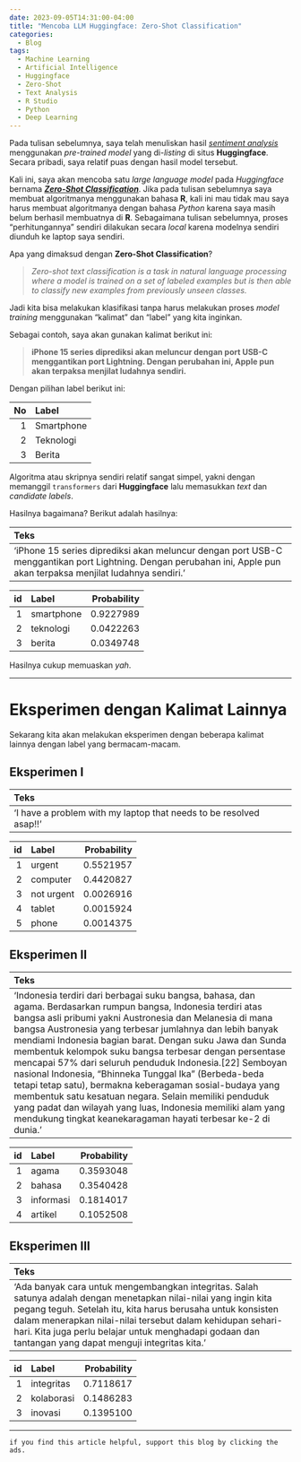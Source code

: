 ```yaml
---
date: 2023-09-05T14:31:00-04:00
title: "Mencoba LLM Huggingface: Zero-Shot Classification"
categories:
  - Blog
tags:
  - Machine Learning
  - Artificial Intelligence
  - Huggingface
  - Zero-Shot
  - Text Analysis
  - R Studio
  - Python
  - Deep Learning
---
```



Pada tulisan sebelumnya, saya telah menuliskan hasil [*sentiment
analysis*](https://ikanx101.com/blog/sentimen-llm/) menggunakan
*pre-trained model* yang di-*listing* di situs **Huggingface**. Secara
pribadi, saya relatif puas dengan hasil model tersebut.

Kali ini, saya akan mencoba satu *large language model* pada
*Huggingface* bernama [***Zero-Shot
Classification***](https://huggingface.co/tasks/zero-shot-classification).
Jika pada tulisan sebelumnya saya membuat algoritmanya menggunakan
bahasa **R**, kali ini mau tidak mau saya harus membuat algoritmanya
dengan bahasa *Python* karena saya masih belum berhasil membuatnya di
**R**. Sebagaimana tulisan sebelumnya, proses “perhitungannya” sendiri
dilakukan secara *local* karena modelnya sendiri diunduh ke laptop saya
sendiri.

Apa yang dimaksud dengan **Zero-Shot Classification**?

> *Zero-shot text classification is a task in natural language
> processing where a model is trained on a set of labeled examples but
> is then able to classify new examples from previously unseen classes.*

Jadi kita bisa melakukan klasifikasi tanpa harus melakukan proses *model
training* menggunakan “kalimat” dan “label” yang kita inginkan.

Sebagai contoh, saya akan gunakan kalimat berikut ini:

> **iPhone 15 series diprediksi akan meluncur dengan port USB-C
> menggantikan port Lightning. Dengan perubahan ini, Apple pun akan
> terpaksa menjilat ludahnya sendiri.**

Dengan pilihan label berikut ini:

|  No | Label      |
|----:|:-----------|
|   1 | Smartphone |
|   2 | Teknologi  |
|   3 | Berita     |

Algoritma atau skripnya sendiri relatif sangat simpel, yakni dengan
memanggil `transformers` dari **Huggingface** lalu memasukkan *text* dan
*candidate labels*.

Hasilnya bagaimana? Berikut adalah hasilnya:

| Teks                                                                                                                                                                |
|:--------------------------------------------------------------------------------------------------------------------------------------------------------------------|
| ‘iPhone 15 series diprediksi akan meluncur dengan port USB-C menggantikan port Lightning. Dengan perubahan ini, Apple pun akan terpaksa menjilat ludahnya sendiri.’ |

|  id | Label      | Probability |
|----:|:-----------|------------:|
|   1 | smartphone |   0.9227989 |
|   2 | teknologi  |   0.0422263 |
|   3 | berita     |   0.0349748 |

Hasilnya cukup memuaskan *yah*.

------------------------------------------------------------------------

# Eksperimen dengan Kalimat Lainnya

Sekarang kita akan melakukan eksperimen dengan beberapa kalimat lainnya
dengan label yang bermacam-macam.

## Eksperimen I

| Teks                                                               |
|:-------------------------------------------------------------------|
| ‘I have a problem with my laptop that needs to be resolved asap!!’ |

|  id | Label      | Probability |
|----:|:-----------|------------:|
|   1 | urgent     |   0.5521957 |
|   2 | computer   |   0.4420827 |
|   3 | not urgent |   0.0026916 |
|   4 | tablet     |   0.0015924 |
|   5 | phone      |   0.0014375 |

## Eksperimen II

| Teks                                                                                                                                                                                                                                                                                                                                                                                                                                                                                                                                                                                                                                                                                                                                        |
|:--------------------------------------------------------------------------------------------------------------------------------------------------------------------------------------------------------------------------------------------------------------------------------------------------------------------------------------------------------------------------------------------------------------------------------------------------------------------------------------------------------------------------------------------------------------------------------------------------------------------------------------------------------------------------------------------------------------------------------------------|
| ‘Indonesia terdiri dari berbagai suku bangsa, bahasa, dan agama. Berdasarkan rumpun bangsa, Indonesia terdiri atas bangsa asli pribumi yakni Austronesia dan Melanesia di mana bangsa Austronesia yang terbesar jumlahnya dan lebih banyak mendiami Indonesia bagian barat. Dengan suku Jawa dan Sunda membentuk kelompok suku bangsa terbesar dengan persentase mencapai 57% dari seluruh penduduk Indonesia.\[22\] Semboyan nasional Indonesia, “Bhinneka Tunggal Ika” (Berbeda-beda tetapi tetap satu), bermakna keberagaman sosial-budaya yang membentuk satu kesatuan negara. Selain memiliki penduduk yang padat dan wilayah yang luas, Indonesia memiliki alam yang mendukung tingkat keanekaragaman hayati terbesar ke-2 di dunia.’ |

|  id | Label     | Probability |
|----:|:----------|------------:|
|   1 | agama     |   0.3593048 |
|   2 | bahasa    |   0.3540428 |
|   3 | informasi |   0.1814017 |
|   4 | artikel   |   0.1052508 |

## Eksperimen III

| Teks                                                                                                                                                                                                                                                                                                                                                     |
|:---------------------------------------------------------------------------------------------------------------------------------------------------------------------------------------------------------------------------------------------------------------------------------------------------------------------------------------------------------|
| ‘Ada banyak cara untuk mengembangkan integritas. Salah satunya adalah dengan menetapkan nilai-nilai yang ingin kita pegang teguh. Setelah itu, kita harus berusaha untuk konsisten dalam menerapkan nilai-nilai tersebut dalam kehidupan sehari-hari. Kita juga perlu belajar untuk menghadapi godaan dan tantangan yang dapat menguji integritas kita.’ |

|  id | Label      | Probability |
|----:|:-----------|------------:|
|   1 | integritas |   0.7118617 |
|   2 | kolaborasi |   0.1486283 |
|   3 | inovasi    |   0.1395100 |

------------------------------------------------------------------------

`if you find this article helpful, support this blog by clicking the ads.`
